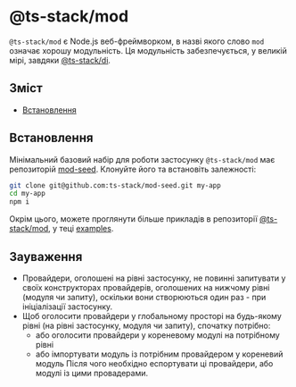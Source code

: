# @ts-stack/mod

`@ts-stack/mod` є Node.js веб-фреймворком, в назві якого слово `mod` означає хорошу модульність.
Ця модульність забезпечується, у великій мірі, завдяки [@ts-stack/di](https://github.com/ts-stack/di).

## Зміст

- [Встановлення](#встановлення)

## Встановлення

Мінімальний базовий набір для роботи застосунку `@ts-stack/mod` має репозиторій [mod-seed](https://github.com/ts-stack/mod-seed).
Клонуйте його та встановіть залежності:

```bash
git clone git@github.com:ts-stack/mod-seed.git my-app
cd my-app
npm i
```

Окрім цього, можете проглянути більше прикладів в репозиторії [@ts-stack/mod](https://github.com/ts-stack/mod),
у теці [examples](https://github.com/ts-stack/mod/tree/master/examples).

## Зауваження

- Провайдери, оголошені на рівні застосунку, не повинні запитувати у своїх конструкторах провайдерів,
оголошених на нижчому рівні (модуля чи запиту), оскільки вони створюються один раз - при ініціалізації застосунку.
- Щоб оголосити провайдери у глобальному просторі на будь-якому рівні (на рівні застосунку, модуля чи запиту),
спочатку потрібно:
  - або оголосити провайдери у кореневому модулі на потрібному рівні
  - або імпортувати модуль із потрібним провайдером у кореневий модуль
Після чого необхідно еспортувати ці провайдери, або модулі із цими провадерами.
